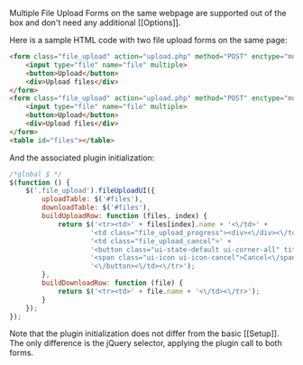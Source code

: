 Multiple File Upload Forms on the same webpage are supported out of the box and don't need any additional [[Options]].  

Here is a sample HTML code with two file upload forms on the same page:
```html
<form class="file_upload" action="upload.php" method="POST" enctype="multipart/form-data">
    <input type="file" name="file" multiple>
    <button>Upload</button>
    <div>Upload files</div>
</form>
<form class="file_upload" action="upload.php" method="POST" enctype="multipart/form-data">
    <input type="file" name="file" multiple>
    <button>Upload</button>
    <div>Upload files</div>
</form>
<table id="files"></table>
```

And the associated plugin initialization:
```js
/*global $ */
$(function () {
    $('.file_upload').fileUploadUI({
        uploadTable: $('#files'),
        downloadTable: $('#files'),
        buildUploadRow: function (files, index) {
            return $('<tr><td>' + files[index].name + '<\/td>' +
                    '<td class="file_upload_progress"><div><\/div><\/td>' +
                    '<td class="file_upload_cancel">' +
                    '<button class="ui-state-default ui-corner-all" title="Cancel">' +
                    '<span class="ui-icon ui-icon-cancel">Cancel<\/span>' +
                    '<\/button><\/td><\/tr>');
        },
        buildDownloadRow: function (file) {
            return $('<tr><td>' + file.name + '<\/td><\/tr>');
        }
    });
});
```

Note that the plugin initialization does not differ from the basic [[Setup]].  
The only difference is the jQuery selector, applying the plugin call to both forms.